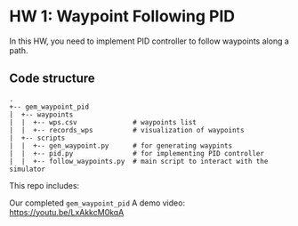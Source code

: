 # HW 1: Waypoint Following PID

In this HW, you need to implement PID controller to follow waypoints along a path.

## Code structure

```
.
+-- gem_waypoint_pid
|  +-- waypoints
|  |  +-- wps.csv              # waypoints list
|  |  +-- records_wps          # visualization of waypoints
|  +-- scripts
|  |  +-- gen_waypoint.py      # for generating waypints
|  |  +-- pid.py               # for implementing PID controller
|  |  +-- follow_waypoints.py  # main script to interact with the simulator
```

This repo includes:

Our completed `gem_waypoint_pid`
A demo video: https://youtu.be/LxAkkcM0kqA
